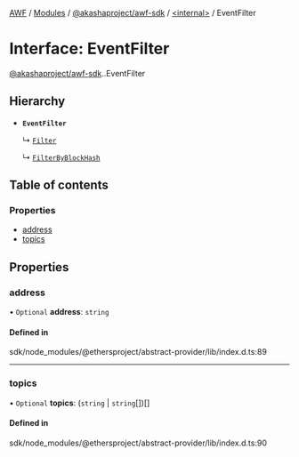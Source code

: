 [AWF](../README.md) / [Modules](../modules.md) / [@akashaproject/awf-sdk](../modules/akashaproject_awf_sdk.md) / [<internal\>](../modules/akashaproject_awf_sdk._internal_.md) / EventFilter

# Interface: EventFilter

[@akashaproject/awf-sdk](../modules/akashaproject_awf_sdk.md).[<internal>](../modules/akashaproject_awf_sdk._internal_.md).EventFilter

## Hierarchy

- **`EventFilter`**

  ↳ [`Filter`](akashaproject_awf_sdk._internal_.Filter.md)

  ↳ [`FilterByBlockHash`](akashaproject_awf_sdk._internal_.FilterByBlockHash.md)

## Table of contents

### Properties

- [address](akashaproject_awf_sdk._internal_.EventFilter.md#address)
- [topics](akashaproject_awf_sdk._internal_.EventFilter.md#topics)

## Properties

### address

• `Optional` **address**: `string`

#### Defined in

sdk/node_modules/@ethersproject/abstract-provider/lib/index.d.ts:89

___

### topics

• `Optional` **topics**: (`string` \| `string`[])[]

#### Defined in

sdk/node_modules/@ethersproject/abstract-provider/lib/index.d.ts:90
